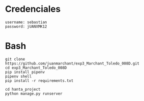 



# Credenciales

```
username: sebastian  
password: jUANXMK12
```

# Bash

```
git clone https://github.com/juanmarchant/exp3_Marchant_Toledo_008D.git
cd exp3_Marchant_Toledo_008D
pip install pipenv
pipenv shell
pip install -r requirements.txt

cd hanta_project
python manage.py runserver
```
